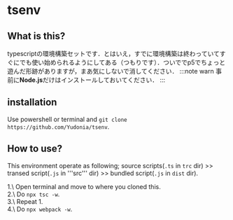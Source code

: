 # tsenv
## What is this?
typescriptの環境構築セットです．とはいえ，すでに環境構築は終わっていてすぐにでも使い始められるようにしてある（つもりです）．ついででp5でちょっと遊んだ形跡がありますが，まあ気にしないで消してください．
:::note warn
事前に**Node.js**だけはインストールしておいてください．
:::

## installation
Use powershell or terminal and ```git clone https://github.com/Yudonia/tsenv```.
## How to use?
This environment operate as following;
source scripts(```.ts``` in ```trc``` dir) >> transed script(```.js``` in '''src''' dir) >> bundled script(```.js``` in ```dist``` dir).<br>

1.\ Open terminal and move to where you cloned this.<br>
2.\ Do ```npx tsc -w```.<br>
3.\ Repeat 1.<br>
4.\ Do ```npx webpack -w```.

